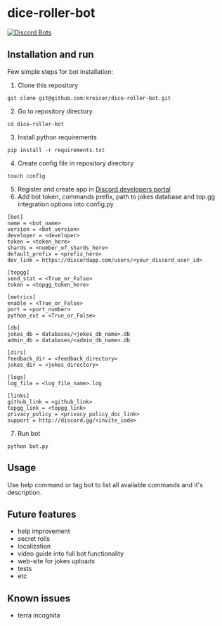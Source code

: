 # dice-roller-bot

[![Discord Bots](https://top.gg/api/widget/servers/809017610111942686.svg)](https://top.gg/bot/809017610111942686)

## Installation and run
Few simple steps for bot installation:
1. Clone this repository
```console
git clone git@github.com:kreicer/dice-roller-bot.git
```
2. Go to repository directory
```console
cd dice-roller-bot
```
3. Install python requirements
```console
pip install -r requirements.txt
```
4. Create config file in repository directory
```console
touch config
```
5. Register and create app in [Discord developers portal](https://discord.com/developers/applications/)
6. Add bot token, commands prefix, path to jokes database and top.gg integration options into config.py
```console
[bot]
name = <bot_name>
version = <bot_version>
developer = <developer>
token = <token_here>
shards = <number_of_shards_here>
default_prefix = <prefix_here>
dev_link = https://discordapp.com/users/<your_discord_user_id>

[topgg]
send_stat = <True_or_False>
token = <topgg_token_here>

[metrics]
enable = <True_or_False>
port = <port_number>
python_ext = <True_or_False>

[db]
jokes_db = databases/<jokes_db_name>.db
admin_db = databases/<admin_db_name>.db

[dirs]
feedback_dir = <feedback_directory>
jokes_dir = <jokes_directory>

[logs]
log_file = <log_file_name>.log

[links]
github_link = <github_link>
topgg_link = <topgg_link>
privacy_policy = <privacy_policy_doc_link>
support = http://discord.gg/<invite_code>
```
7. Run bot
```console
python bot.py
```

## Usage
Use help command or tag bot to list all available commands and it's description.


## Future features
- help improvement
- secret rolls
- localization
- video guide into full bot functionality
- web-site for jokes uploads
- tests
- etc

## Known issues
- terra incognita
